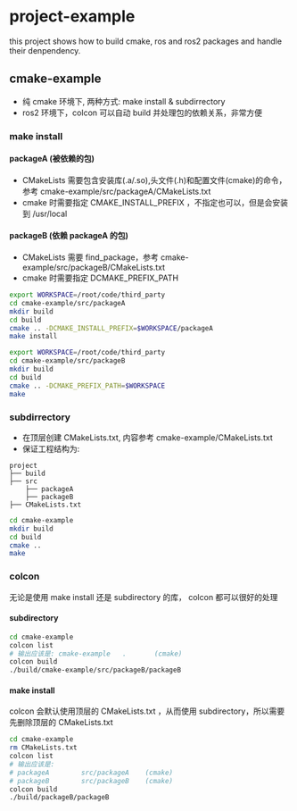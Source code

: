 # project-example
this project shows how to build cmake, ros and ros2 packages and handle their denpendency.

## cmake-example
- 纯 cmake 环境下, 两种方式: make install & subdirrectory
- ros2 环境下，colcon 可以自动 build 并处理包的依赖关系，非常方便
 
### make install

#### packageA (被依赖的包)
- CMakeLists 需要包含安装库(.a/.so),头文件(.h)和配置文件(cmake)的命令，参考 cmake-example/src/packageA/CMakeLists.txt
- cmake 时需要指定 CMAKE_INSTALL_PREFIX ，不指定也可以，但是会安装到 /usr/local

#### packageB (依赖 packageA 的包)
- CMakeLists 需要 find_package，参考 cmake-example/src/packageB/CMakeLists.txt
- cmake 时需要指定 DCMAKE_PREFIX_PATH
```bash
export WORKSPACE=/root/code/third_party
cd cmake-example/src/packageA
mkdir build
cd build
cmake .. -DCMAKE_INSTALL_PREFIX=$WORKSPACE/packageA
make install
```

```bash
export WORKSPACE=/root/code/third_party
cd cmake-example/src/packageB
mkdir build
cd build
cmake .. -DCMAKE_PREFIX_PATH=$WORKSPACE
make
```

### subdirrectory
- 在顶层创建 CMakeLists.txt, 内容参考 cmake-example/CMakeLists.txt 
- 保证工程结构为:
```
project
├── build
├── src
    ├── packageA
    ├── packageB
├── CMakeLists.txt
```

```bash
cd cmake-example
mkdir build
cd build
cmake ..
make
```

### colcon
无论是使用 make install 还是 subdirectory 的库， colcon 都可以很好的处理

#### subdirectory
```bash
cd cmake-example
colcon list
# 输出应该是: cmake-example   .       (cmake)
colcon build
./build/cmake-example/src/packageB/packageB
```

#### make install
colcon 会默认使用顶层的 CMakeLists.txt ，从而使用 subdirectory，所以需要先删除顶层的 CMakeLists.txt
```bash
cd cmake-example
rm CMakeLists.txt
colcon list
# 输出应该是: 
# packageA        src/packageA    (cmake)
# packageB        src/packageB    (cmake)
colcon build
./build/packageB/packageB
```